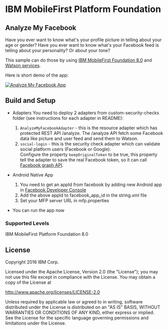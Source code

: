 IBM MobileFirst Platform Foundation
===================================

## Analyze My Facebook 
Have you ever want to know what's your profile picture in telling about your age or gender?
Have you ever want to know what's your Facebook feed is telling about your personality? Or about your tone?

This sample can do those by using [IBM MobileFirst Foundation 8.0](https://developer.ibm.com/mobilefirstplatform/) and [Watson services](http://www.ibm.com/smarterplanet/us/en/ibmwatson/developercloud/services-catalog.html).
 
Here is short demo of the app:

[![Analyze My Facebook App](http://img.youtube.com/vi/YOUTUBE_VIDEO_ID_HERE/0.jpg)](http://www.youtube.com/watch?v=-cz12GzX1ho)
 
## Build and Setup
 * Adapters
    You need to deploy 2 adapters from custom-security-checks folder (see instructions for each adapter in README):
    1. `AnalyzeMyFacebookAdapter` - this is the resource adapter which has protected REST API /analyze.  The /analyze API fetch some Facebook data like picture and user feed and send them to Watson.
    2. `social-login` - this is the security check adapter which can validate social platform users (Facebook or Google).  
    Configure the property `keepOriginalToken` to be true, this property tell the adapter to save the real Facebook token, so it can call [Facebook graph API](https://developers.facebook.com/docs/graph-api). 
 
 * Android Native App
    1. You need to get an appId from facebook by adding new Android app in [Facebook Developer Console](https://developers.facebook.com/)
    2. Add the above appId to facebook_app_id in the string.xml file
    3. Set your MFP server URL in mfp.properties
    
  * You can run the app now

### Supported Levels
IBM MobileFirst Platform Foundation 8.0

## License
Copyright 2016 IBM Corp.

Licensed under the Apache License, Version 2.0 (the "License");
you may not use this file except in compliance with the License.
You may obtain a copy of the License at

http://www.apache.org/licenses/LICENSE-2.0

Unless required by applicable law or agreed to in writing, software
distributed under the License is distributed on an "AS IS" BASIS,
WITHOUT WARRANTIES OR CONDITIONS OF ANY KIND, either express or implied.
See the License for the specific language governing permissions and
limitations under the License.